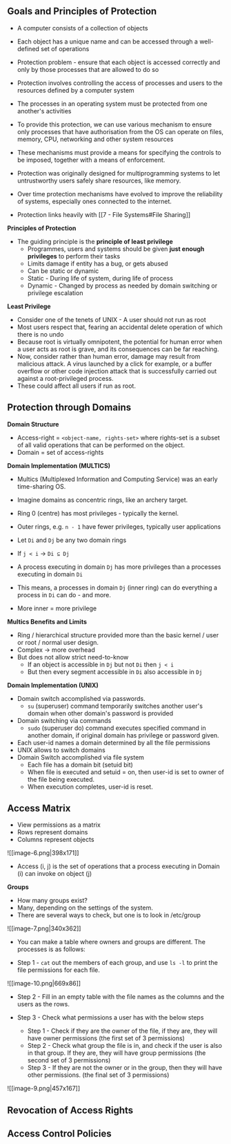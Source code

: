 ## Goals and Principles of Protection

- A computer consists of a collection of objects
- Each object has a unique name and can be accessed through a well-defined set of operations
- Protection problem - ensure that each object is accessed correctly and only by those processes that are allowed to do so

- Protection involves controlling the access of processes and users to the resources defined by a computer system
- The processes in an operating system must be protected from one another's activities
- To provide this protection, we can use various mechanism to ensure only processes that have authorisation from the OS can operate on files, memory, CPU, networking and other system resources
- These mechanisms must provide a means for specifying the controls to be imposed, together with a means of enforcement. 

- Protection was originally designed for multiprogramming systems to let untrustworthy users safely share resources, like memory. 
- Over time protection mechanisms have evolved to improve the reliability of systems, especially ones connected to the internet. 
- Protection links heavily with [[7 - File Systems#File Sharing]]

**Principles of Protection**

- The guiding principle is the **principle of least privilege**
	- Programmes, users and systems should be given **just enough privileges** to perform their tasks
	- Limits damage if entity has a bug, or gets abused
	- Can be static or dynamic
	- Static - During life of system, during life of process
	- Dynamic - Changed by process as needed by domain switching or privilege escalation

**Least Privilege**

- Consider one of the tenets of UNIX - A user should not run as root
- Most users respect that, fearing an accidental delete operation of which there is no undo
- Because root is virtually omnipotent, the potential for human error when a user acts as root is grave, and its consequences can be far reaching. 
- Now, consider rather than human error, damage may result from malicious attack. A virus launched by a click for example, or a buffer overflow or other code injection attack that is successfully carried out against a root-privileged process. 
- These could affect all users if run as root. 

## Protection through Domains

**Domain Structure**

- Access-right = `<object-name, rights-set>` where rights-set is a subset of all valid operations that can be performed on the object. 
- Domain = set of access-rights

**Domain Implementation (MULTICS)**

- Multics (Multiplexed Information and Computing Service) was an early time-sharing OS.
- Imagine domains as concentric rings, like an archery target. 
- Ring 0 (centre) has most privileges - typically the kernel. 
- Outer rings, e.g.  `n - 1` have fewer privileges, typically user applications 

- Let `Di` and `Dj` be any two domain rings
- If `j < i` -> `Di ⊆ Dj`
- A process executing in domain `Dj` has more privileges than a processes executing in domain `Di`
- This means, a processes in domain `Dj` (inner ring) can do everything a process in `Di` can do - and more. 
- More inner = more privilege 

**Multics Benefits and Limits**

- Ring / hierarchical structure provided more than the basic kernel / user or root / normal user design. 
- Complex -> more overhead
- But does not allow strict need-to-know
	- If an object is accessible in `Dj` but not `Di` then `j < i`
	- But then every segment accessible in `Di` also accessible in `Dj`


**Domain Implementation (UNIX)**

- Domain switch accomplished via passwords.
	- `su` (superuser) command temporarily switches another user's domain when other domain's password is provided
- Domain switching via commands
	- `sudo` (superuser do) command executes specified command in another domain, if original domain has privilege or password given. 
- Each user-id names a domain determined by all the file permissions
- UNIX allows to switch domains
- Domain Switch accomplished via file system
	- Each file has a domain bit (setuid bit)
	- When file is executed and  setuid = on, then user-id is set to owner of the file being executed.
	- When execution completes, user-id is reset. 
## Access Matrix

- View permissions as a matrix
- Rows represent domains
- Columns represent objects

![[image-6.png|398x171]]

- Access (i, j) is the set of operations that a process executing in Domain (i) can invoke on object (j)

**Groups**

- How many groups exist?
- Many, depending on the settings of the system. 
- There are several ways to check, but one is to look in /etc/group


![[image-7.png|340x362]]

- You can make a table where owners and groups are different. The processes is as follows:

- Step 1 - `cat` out the members of each group, and use `ls -l` to print the file permissions for each file.  

![[image-10.png|669x86]]

- Step 2 - Fill in an empty table with the file names as the columns and the users as the rows. 

- Step 3 - Check what permissions a user has with the below steps
	- Step 1 - Check if they are the owner of the file, if they are, they will have owner permissions (the first set of 3 permissions)
	- Step 2 - Check what group the file is in, and check if the user is also in that group. If they are, they will have group permissions (the second set of 3 permissions)
	- Step 3 - If they are not the owner or in the group, then they will have other permissions. (the final set of 3 permissions)

![[image-9.png|457x167]]



## Revocation of Access Rights


## Access Control Policies

